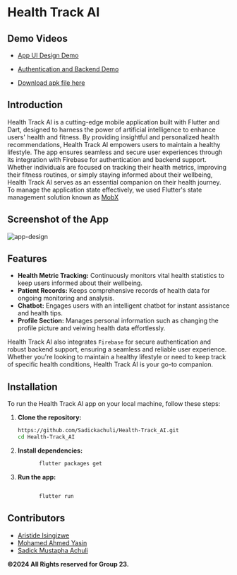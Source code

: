 # Health Track AI

## Demo Videos

- [App UI Design Demo](https://drive.google.com/file/d/1f-nUoPWHeWIcOPWzeuARmjJJbQhAlvf4/view?usp=sharing)
  
- [Authentication and Backend Demo](https://www.youtube.com/watch?v=yuXxs_8pC1c)

- [Download apk file here](http://fastupload.io/ac5b489a5e33a5fe)


## Introduction

Health Track AI is a cutting-edge mobile application built with Flutter and Dart, designed to harness the power of artificial intelligence to enhance users' health and fitness. By providing insightful and personalized health recommendations, Health Track AI empowers users to maintain a healthy lifestyle. The app ensures seamless and secure user experiences through its integration with Firebase for authentication and backend support. Whether individuals are focused on tracking their health metrics, improving their fitness routines, or simply staying informed about their wellbeing, Health Track AI serves as an essential companion on their health journey. To manage the application state effectively, we used Flutter's state management solution known as [MobX](https://pub.dev/packages/mobx)

## Screenshot of the App

![app-design](https://github.com/Sadickachuli/Health-Track_AI/assets/116743995/a4fad4d3-0d00-49e1-a987-c1f6e9b5b9dc)

## Features

- **Health Metric Tracking:** Continuously monitors vital health statistics to keep users informed about their wellbeing.
- **Patient Records:** Keeps comprehensive records of health data for ongoing monitoring and analysis.
- **Chatbot:** Engages users with an intelligent chatbot for instant assistance and health tips.
- **Profile Section:** Manages personal information such as changing the profile picture and veiwing health data effortlessly.

Health Track AI also integrates `Firebase` for secure authentication and robust backend support, ensuring a seamless and reliable user experience. Whether you're looking to maintain a healthy lifestyle or need to keep track of specific health conditions, Health Track AI is your go-to companion.

## Installation

To run the Health Track AI app on your local machine, follow these steps:

1. **Clone the repository:**

   ```sh
   https://github.com/Sadickachuli/Health-Track_AI.git
   cd Health-Track_AI
   ```

2. **Install dependencies:**

```sh
          flutter packages get
```

3. **Run the app:**

```sh

          flutter run
```


## Contributors

- [Aristide Isingizwe](https://github.com/aristideI/)
- [Mohamed Ahmed Yasin](https://github.com/Mohamedayasin/)
- [Sadick Mustapha Achuli](https://github.com/sadickachuli/)

  
**©2024 All Rights reserved for Group 23.**
